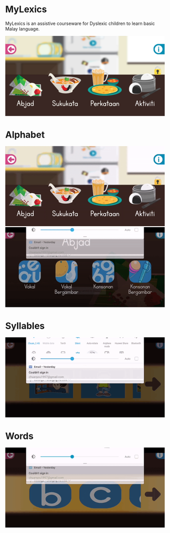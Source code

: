 # MyLexics
MyLexics is an assistive courseware for Dyslexic children to learn basic Malay language.

![](https://github.com/ChuaN15/MyLexics/blob/master/Assets/Screenshot_20200719_044027_com.companyname.mylexics.jpg?raw=true) 

# Alphabet
![](https://github.com/ChuaN15/MyLexics/blob/master/Assets/ezgif.com-video-to-gif%20(1).gif) 
![](https://github.com/ChuaN15/MyLexics/blob/master/Assets/ezgif.com-video-to-gif%20(2).gif) 

# Syllables
![](https://github.com/ChuaN15/MyLexics/blob/master/Assets/perkataan.gif) 

# Words
![](https://github.com/ChuaN15/MyLexics/blob/master/Assets/sukukata.gif) 
